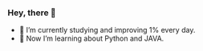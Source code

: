 ### Hey, there 👋

- 🔭 I’m currently studying and improving 1% every day.
- 🌱 Now I’m learning about Python and JAVA.

